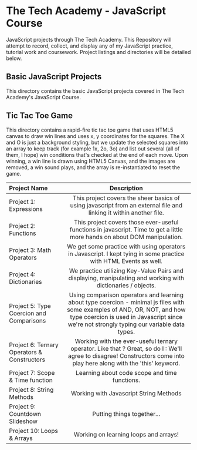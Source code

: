 # The Tech Academy - JavaScript Course
JavaScript projects through The Tech Academy. This Repository will attempt to record, collect, and display any of my JavaScript practice, tutorial work and coursework. 
Project listings and directories will be detailed below.

## Basic JavaScript Projects
This directory contains the basic JavaScript projects covered in The Tech Academy's JavaScript Course.

## Tic Tac Toe Game
This directory contains a rapid-fire tic tac toe game that uses HTML5 canvas to draw win lines and uses x, y coordinates for the squares. The X and O is just a background styling, but we update the selected squares into an array to keep track (for example 1x, 2o, 3o) and list out several (all of them, I hope) win conditions that's checked at the end of each move. Upon winning, a win line is drawn using HTML5 Canvas, and the images are removed, a win sound plays, and the array is re-instantiated to reset the game.

Project Name  | Description
:---- | :---:
Project 1: Expressions  | This project covers the sheer basics of using javascript from an external file and linking it within another file. 
Project 2: Functions  | This project covers those ever-useful functions in javascript. Time to get a little more hands on about DOM manipulation.
Project 3: Math Operators | We get some practice with using operators in Javascript. I kept tying in some practice with HTML Events as well.
Project 4: Dictionaries | We practice utilizing Key-Value Pairs and displaying, manipulating and working with dictionaries / objects.
Project 5: Type Coercion and Comparisons | Using comparison operators and learning about type coercion - minimal js files with some examples of AND, OR, NOT, and how type coercion is used in Javascript since we're not strongly typing our variable data types.
Project 6: Ternary Operators & Constructors | Working with the ever-useful ternary operator. Like that ? Great, so do I : We'll agree to disagree! Constructors come into play here along with the 'this' keyword.
Project 7: Scope & Time function | Learning about code scope and time functions.
Project 8: String Methods | Working with Javascript String Methods
Project 9: Countdown Slideshow | Putting things together...
Project 10: Loops & Arrays | Working on learning loops and arrays! 

